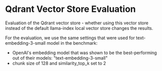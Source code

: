 # Qdrant Vector Store Evaluation

Evaluation of the Qdrant vector store - whether using this vector store instead of the default llama-index local vector store changes the results.

For the evaluation, we use the same settings that were used for text-embedding-3-small model in the benchmark:
- OpenAI's embedding model that was shown to be the best-performing out of their models: "text-embedding-3-small"
- chunk size of 128 and similarity_top_k set to 2